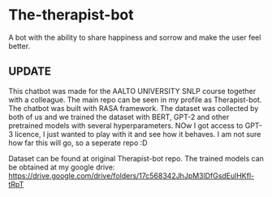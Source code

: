 # The-therapist-bot
A bot with the ability to share happiness and sorrow and make the user feel better.

## UPDATE
This chatbot was made for the AALTO UNIVERSITY SNLP course together with a colleague. The main repo can be seen in my profile as Therapist-bot.
The chatbot was built with RASA framework. The dataset was collected by both of us and we trained the dataset with BERT, GPT-2 and other pretrained models with
several hyperparameters. NOw I got access to GPT-3 licence, I just wanted to play with it and see how it behaves.
I am not sure how far this will go, so a seperate repo :D

Dataset can be found at original Therapist-bot repo. The trained models can be obtained at my google drive:
https://drive.google.com/drive/folders/17c568342JhJpM3lDfGsdEulHKfl-tRpT

